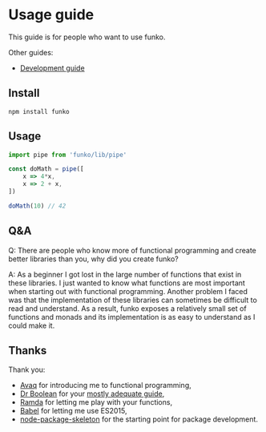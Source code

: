 # Usage guide

This guide is for people who want to use funko. 

Other guides:
* [Development guide](development.md)

## Install

`npm install funko`

## Usage

```js
import pipe from 'funko/lib/pipe'

const doMath = pipe([
    x => 4*x,
    x => 2 + x,
])

doMath(10) // 42
```

## Q&A

Q: There are people who know more of functional programming and create better libraries than you, why did you create funko?

A: As a beginner I got lost in the large number of functions that exist in these libraries. I just wanted to know what functions are most important when starting out with functional programming. Another problem I faced was that the implementation of these libraries can sometimes be difficult to read and understand. As a result, funko exposes a relatively small set of functions and monads and its implementation is as easy to understand as I could make it. 

## Thanks

Thank you:

 * [Avaq](https://github.com/Avaq) for introducing me to functional programming, 
 * [Dr Boolean](https://github.com/DrBoolean) for your [mostly adequate guide](https://drboolean.gitbooks.io/mostly-adequate-guide/content/), 
 * [Ramda](http://ramdajs.com/) for letting me play with your functions,
 * [Babel](https://babeljs.io/) for letting me use ES2015,
 * [node-package-skeleton](https://github.com/mickvangelderen/node-package-skeleton) for the starting point for package development. 
